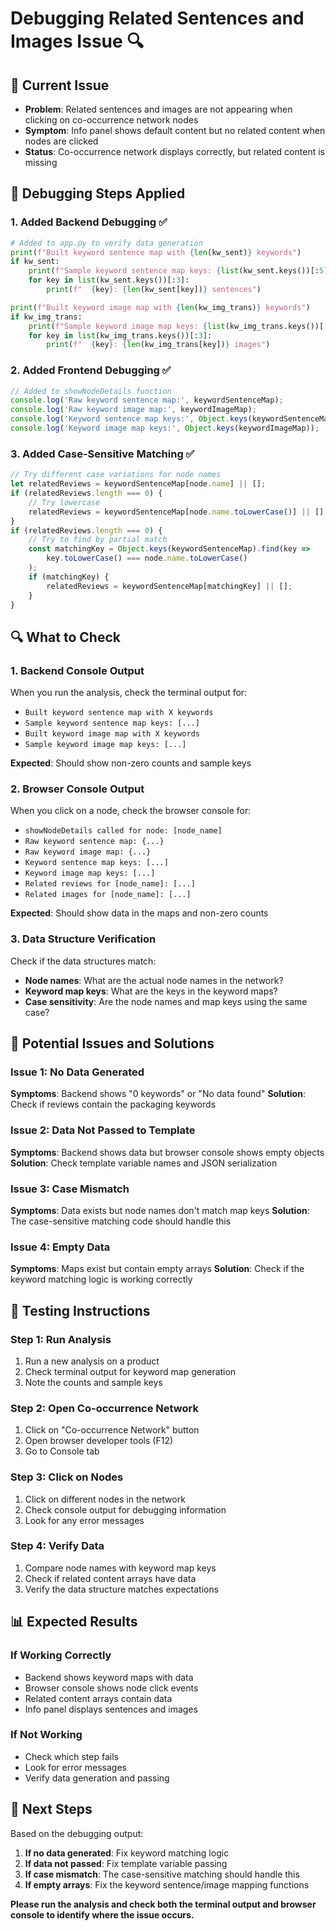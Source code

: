 # Debugging Related Sentences and Images Issue 🔍

## 🚨 **Current Issue**
- **Problem**: Related sentences and images are not appearing when clicking on co-occurrence network nodes
- **Symptom**: Info panel shows default content but no related content when nodes are clicked
- **Status**: Co-occurrence network displays correctly, but related content is missing

## 🔧 **Debugging Steps Applied**

### **1. Added Backend Debugging** ✅
```python
# Added to app.py to verify data generation
print(f"Built keyword sentence map with {len(kw_sent)} keywords")
if kw_sent:
    print(f"Sample keyword sentence map keys: {list(kw_sent.keys())[:5]}")
    for key in list(kw_sent.keys())[:3]:
        print(f"  {key}: {len(kw_sent[key])} sentences")

print(f"Built keyword image map with {len(kw_img_trans)} keywords")
if kw_img_trans:
    print(f"Sample keyword image map keys: {list(kw_img_trans.keys())[:5]}")
    for key in list(kw_img_trans.keys())[:3]:
        print(f"  {key}: {len(kw_img_trans[key])} images")
```

### **2. Added Frontend Debugging** ✅
```javascript
// Added to showNodeDetails function
console.log('Raw keyword sentence map:', keywordSentenceMap);
console.log('Raw keyword image map:', keywordImageMap);
console.log('Keyword sentence map keys:', Object.keys(keywordSentenceMap));
console.log('Keyword image map keys:', Object.keys(keywordImageMap));
```

### **3. Added Case-Sensitive Matching** ✅
```javascript
// Try different case variations for node names
let relatedReviews = keywordSentenceMap[node.name] || [];
if (relatedReviews.length === 0) {
    // Try lowercase
    relatedReviews = keywordSentenceMap[node.name.toLowerCase()] || [];
}
if (relatedReviews.length === 0) {
    // Try to find by partial match
    const matchingKey = Object.keys(keywordSentenceMap).find(key => 
        key.toLowerCase() === node.name.toLowerCase()
    );
    if (matchingKey) {
        relatedReviews = keywordSentenceMap[matchingKey] || [];
    }
}
```

## 🔍 **What to Check**

### **1. Backend Console Output**
When you run the analysis, check the terminal output for:
- `Built keyword sentence map with X keywords`
- `Sample keyword sentence map keys: [...]`
- `Built keyword image map with X keywords`
- `Sample keyword image map keys: [...]`

**Expected**: Should show non-zero counts and sample keys

### **2. Browser Console Output**
When you click on a node, check the browser console for:
- `showNodeDetails called for node: [node_name]`
- `Raw keyword sentence map: {...}`
- `Raw keyword image map: {...}`
- `Keyword sentence map keys: [...]`
- `Keyword image map keys: [...]`
- `Related reviews for [node_name]: [...]`
- `Related images for [node_name]: [...]`

**Expected**: Should show data in the maps and non-zero counts

### **3. Data Structure Verification**
Check if the data structures match:
- **Node names**: What are the actual node names in the network?
- **Keyword map keys**: What are the keys in the keyword maps?
- **Case sensitivity**: Are the node names and map keys using the same case?

## 🎯 **Potential Issues and Solutions**

### **Issue 1: No Data Generated**
**Symptoms**: Backend shows "0 keywords" or "No data found"
**Solution**: Check if reviews contain the packaging keywords

### **Issue 2: Data Not Passed to Template**
**Symptoms**: Backend shows data but browser console shows empty objects
**Solution**: Check template variable names and JSON serialization

### **Issue 3: Case Mismatch**
**Symptoms**: Data exists but node names don't match map keys
**Solution**: The case-sensitive matching code should handle this

### **Issue 4: Empty Data**
**Symptoms**: Maps exist but contain empty arrays
**Solution**: Check if the keyword matching logic is working correctly

## 🚀 **Testing Instructions**

### **Step 1: Run Analysis**
1. Run a new analysis on a product
2. Check terminal output for keyword map generation
3. Note the counts and sample keys

### **Step 2: Open Co-occurrence Network**
1. Click on "Co-occurrence Network" button
2. Open browser developer tools (F12)
3. Go to Console tab

### **Step 3: Click on Nodes**
1. Click on different nodes in the network
2. Check console output for debugging information
3. Look for any error messages

### **Step 4: Verify Data**
1. Compare node names with keyword map keys
2. Check if related content arrays have data
3. Verify the data structure matches expectations

## 📊 **Expected Results**

### **If Working Correctly**
- Backend shows keyword maps with data
- Browser console shows node click events
- Related content arrays contain data
- Info panel displays sentences and images

### **If Not Working**
- Check which step fails
- Look for error messages
- Verify data generation and passing

## 🔧 **Next Steps**

Based on the debugging output:
1. **If no data generated**: Fix keyword matching logic
2. **If data not passed**: Fix template variable passing
3. **If case mismatch**: The case-sensitive matching should handle this
4. **If empty arrays**: Fix the keyword sentence/image mapping functions

**Please run the analysis and check both the terminal output and browser console to identify where the issue occurs.**
